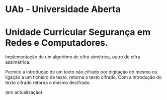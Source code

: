 # UAb - Universidade Aberta
# Unidade Curricular Segurança em Redes e Computadores.

 Implementação de um algoritmo de cifra simétrica, outro de cifra assimétrica.
 
 Permite a introdução de um texto não cifrado por digitação do mesmo ou ligação a um ficheiro de texto, retorna
 o texto cifrado. Com a introdução do texto cifrado retorna o mesmo decifrado.
 
 (em actualização)
